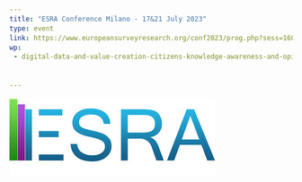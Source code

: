 ```yaml
---
title: "ESRA Conference Milano - 17&21 July 2023"
type: event
link: https://www.europeansurveyresearch.org/conf2023/prog.php?sess=160#840,%20accessed%2006/01/2025
wp:
 - digital-data-and-value-creation-citizens-knowledge-awareness-and-opinions


---
```


![{title}](./image.jpg)
